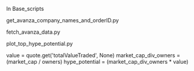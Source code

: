 In Base_scripts

get_avanza_company_names_and_orderID.py

fetch_avanza_data.py

plot_top_hype_potential.py

value = quote.get('totalValueTraded', None)
market_cap_div_owners = (market_cap / owners) 
hype_potential = (market_cap_div_owners * value) 